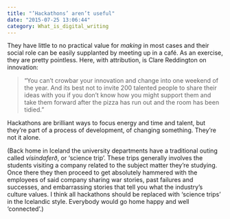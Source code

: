 ```yaml
---
title: "’Hackathons’ aren’t useful"
date: "2015-07-25 13:06:44"
category: What_is_digital_writing
---
```


They have little to no practical value for *making* in most cases and
their social role can be easily supplanted by meeting up in a café. As
an exercise, they are pretty pointless. Here, with attribution, is Clare
Reddington on innovation:

> “You can’t crowbar your innovation and change into one weekend of the
> year. And its best not to invite 200 talented people to share their
> ideas with you if you don’t know how you might support them and take
> them forward after the pizza has run out and the room has been
> tidied.” [](#)

Hackathons are brilliant ways to focus energy and time and talent, but
they’re part of a process of development, of changing something. They’re
not it alone.

(Back home in Iceland the university departments have a traditional
outing called *vísindaferð*, or ‘science trip’. These trips generally
involves the students visiting a company related to the subject matter
they’re studying. Once there they then proceed to get absolutely
hammered with the employees of said company sharing war stories, past
failures and successes, and embarrassing stories that tell you what the
industry’s culture values. I think all hackathons should be replaced
with ‘science trips’ in the Icelandic style. Everybody would go home
happy and well ‘connected’.)
